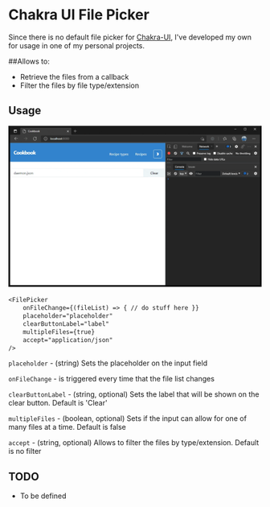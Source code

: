 # Chakra UI File Picker

Since there is no default file picker for [Chakra-UI](https://chakra-ui.com/), I've developed my own for
usage in one of my personal projects.

##Allows to:

- Retrieve the files from a callback
- Filter the files by file type/extension

## Usage

![Demonstration](https://raw.githubusercontent.com/PedroDBFlores/chakra-ui-file-picker/main/readme/small-demo.gif "Demonstration")

````
<FilePicker
    onFileChange={(fileList) => { // do stuff here }}
    placeholder="placeholder"
    clearButtonLabel="label"
    multipleFiles={true}
    accept="application/json"
/>
````

`placeholder` - (string) Sets the placeholder on the input field

`onFileChange` - is triggered every time that the file list changes

`clearButtonLabel` - (string, optional) Sets the label that will be shown on the clear button. Default is 'Clear'

`multipleFiles` - (boolean, optional) Sets if the input can allow for one of many files at a time. Default is false

`accept` -  (string, optional) Allows to filter the files by type/extension. Default is no filter

## TODO

- To be defined

